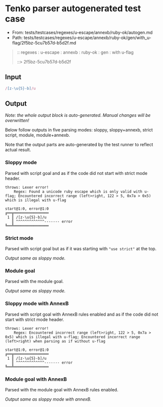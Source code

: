 # Tenko parser autogenerated test case

- From: tests/testcases/regexes/u-escape/annexb/ruby-ok/autogen.md
- Path: tests/testcases/regexes/u-escape/annexb/ruby-ok/gen/with_u-flag/2f5bz-5cu7b57d-b5d2f.md

> :: regexes : u-escape : annexb : ruby-ok : gen : with u-flag
>
> ::> 2f5bz-5cu7b57d-b5d2f

## Input


`````js
/[z-\u{5}-b]/u
`````

## Output

_Note: the whole output block is auto-generated. Manual changes will be overwritten!_

Below follow outputs in five parsing modes: sloppy, sloppy+annexb, strict script, module, module+annexb.

Note that the output parts are auto-generated by the test runner to reflect actual result.

### Sloppy mode

Parsed with script goal and as if the code did not start with strict mode header.

`````
throws: Lexer error!
    Regex: Found a unicode ruby escape which is only valid with u-flag; Encountered incorrect range (left>right, 122 > 5, 0x7a > 0x5) which is illegal with u-flag

start@1:0, error@1:0
╔══╦════════════════
 1 ║ /[z-\u{5}-b]/u
   ║ ^^^^^^^^^^^^^------- error
╚══╩════════════════

`````

### Strict mode

Parsed with script goal but as if it was starting with `"use strict"` at the top.

_Output same as sloppy mode._

### Module goal

Parsed with the module goal.

_Output same as sloppy mode._

### Sloppy mode with AnnexB

Parsed with script goal with AnnexB rules enabled and as if the code did not start with strict mode header.

`````
throws: Lexer error!
    Regex: Encountered incorrect range (left>right, 122 > 5, 0x7a > 0x5) which is illegal with u-flag; Encountered incorrect range (left>right) when parsing as if without u-flag

start@1:0, error@1:0
╔══╦════════════════
 1 ║ /[z-\u{5}-b]/u
   ║ ^^^^^^^^^^^^^------- error
╚══╩════════════════

`````

### Module goal with AnnexB

Parsed with the module goal with AnnexB rules enabled.

_Output same as sloppy mode with annexB._
